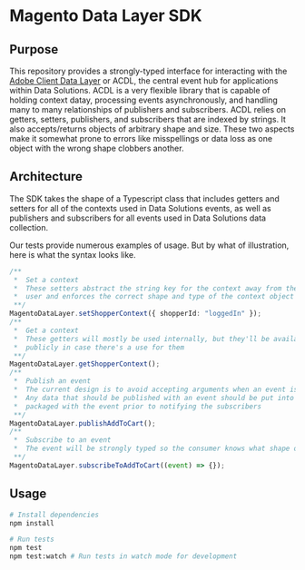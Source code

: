 # Magento Data Layer SDK

## Purpose

This repository provides a strongly-typed interface for interacting with the [Adobe Client Data Layer](https://github.com/adobe/adobe-client-data-layer) or ACDL, the central event hub for applications within Data Solutions. ACDL is a very flexible library that is capable of holding context datay, processing events asynchronously, and handling many to many relationships of publishers and subscribers. ACDL relies on getters, setters, publishers, and subscribers that are indexed by strings. It also accepts/returns objects of arbitrary shape and size. These two aspects make it somewhat prone to errors like misspellings or data loss as one object with the wrong shape clobbers another.

## Architecture

The SDK takes the shape of a Typescript class that includes getters and setters for all of the contexts used in Data Solutions events, as well as publishers and subscribers for all events used in Data Solutions data collection.

Our tests provide numerous examples of usage. But by what of illustration, here is what the syntax looks like.

```ts
/**
 *  Set a context
 *  These setters abstract the string key for the context away from the
 *  user and enforces the correct shape and type of the context object
 **/
MagentoDataLayer.setShopperContext({ shopperId: "loggedIn" });
/**
 *  Get a context
 *  These getters will mostly be used internally, but they'll be available
 *  publicly in case there's a use for them
 **/
MagentoDataLayer.getShopperContext();
/**
 *  Publish an event
 *  The current design is to avoid accepting arguments when an event is published.
 *  Any data that should be published with an event should be put into a context and
 *  packaged with the event prior to notifying the subscribers
 **/
MagentoDataLayer.publishAddToCart();
/**
 *  Subscribe to an event
 *  The event will be strongly typed so the consumer knows what shape of data they will get
 **/
MagentoDataLayer.subscribeToAddToCart((event) => {});
```

## Usage

```sh
# Install dependencies
npm install

# Run tests
npm test
npm test:watch # Run tests in watch mode for development
```
